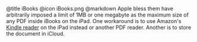 @title		iBooks
@icon		iBooks.png
@markdown
Apple bless them have arbitrarily imposed a limit of 1MB or one
megabyte as the maximum size of any PDF inside iBooks on the iPad.
One workaround is to use Amazon's [Kindle reader](https://www.amazon.co.uk/kindle-dbs/fd/kcp)
on the iPad instead or another PDF reader. Another is to
store the document in iCloud.
